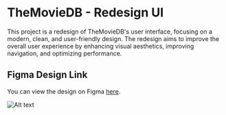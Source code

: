 # TheMovieDB - Redesign UI

This project is a redesign of TheMovieDB's user interface, focusing on a modern, clean, and user-friendly design. The redesign aims to improve the overall user experience by enhancing visual aesthetics, improving navigation, and optimizing performance.

## Figma Design Link

You can view the design on Figma [here](https://www.figma.com/design/JoTDK4s5HzrFaD90mmDmX7/TheMovieDB?node-id=0-1&t=d77y468cl55WOZjE-1).

![Alt text](https://path/to/your/image.png)
